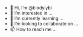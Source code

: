 - 👋 Hi, I’m @blodyiybl
- 👀 I’m interested in ...
- 🌱 I’m currently learning ...
- 💞️ I’m looking to collaborate on ...
- 📫 How to reach me ...

<!---
blodyiybl/blodyiybl is a ✨ special ✨ repository because its `README.md` (this file) appears on your GitHub profile.
You can click the Preview link to take a look at your changes.
--->
